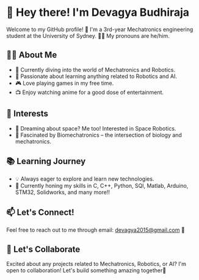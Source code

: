 # 👋 Hey there! I'm Devagya Budhiraja

Welcome to my GitHub profile! 🚀 I'm a 3rd-year Mechatronics engineering student at the University of Sydney. 👨‍🎓 My pronouns are he/him.

## 👨‍💻 About Me

- 🔧 Currently diving into the world of Mechatronics and Robotics.
- 🤖 Passionate about learning anything related to Robotics and AI.
- 🎮 Love playing games in my free time.
- 📺 Enjoy watching anime for a good dose of entertainment.

## 🌌 Interests

- 🚀 Dreaming about space? Me too! Interested in Space Robotics.
- 🦾 Fascinated by Biomechatronics – the intersection of biology and mechatronics.

## 📚 Learning Journey

- 💡 Always eager to explore and learn new technologies.
- 📖 Currently honing my skills in C, C++, Python, SQl, Matlab, Arduino, STM32, Solidworks, and many more!!

## 📫 Let's Connect!

Feel free to reach out to me through email: [devagya2015@gmail.com](mailto:devagya2015@gmail.com) 📧

## 🤝 Let's Collaborate

Excited about any projects related to Mechatronics, Robotics, or AI? I'm open to collaboration! Let's build something amazing together🚀

<!---
Devagya-Budhiraja/Devagya-Budhiraja is a ✨ special ✨ repository because its `README.md` (this file) appears on your GitHub profile.
You can click the Preview link to take a look at your changes.
--->
